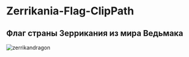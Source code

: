 # Zerrikania-Flag-ClipPath

## Флаг страны Зеррикания из мира Ведьмака

<!-- ![flag](https://user-images.githubusercontent.com/56477695/154171443-0c74a13e-234e-4ae2-af8e-111d7f310707.png) -->

![zerrikandragon](https://user-images.githubusercontent.com/56477695/154171500-677f074b-4570-4d78-b30f-60a7b6f16d91.svg)
